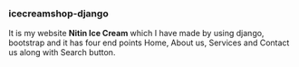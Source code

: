 ### icecreamshop-django

It is my website **Nitin Ice Cream** which I have made by using django, bootstrap and it has four
end points Home, About us, Services and Contact us along with Search button.

